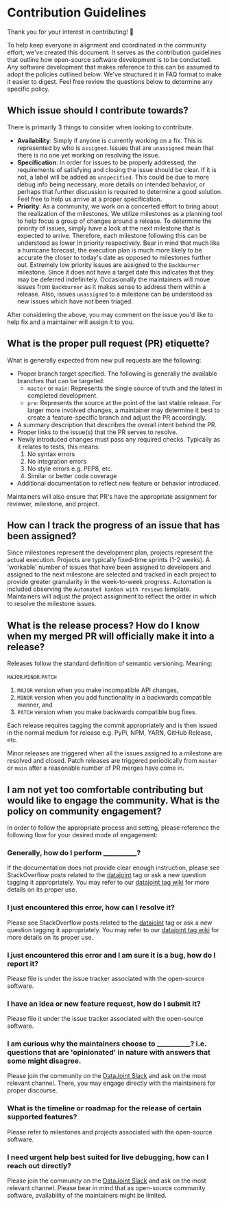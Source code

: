 # Contribution Guidelines

Thank you for your interest in contributing! :handshake:

To help keep everyone in alignment and coordinated in the community effort, we've created this document. It serves as the contribution guidelines that outline how open-source software development is to be conducted. Any software development that makes reference to this can be assumed to adopt the policies outlined below. We've structured it in FAQ format to make it easier to digest. Feel free review the questions below to determine any specific policy.

## Which issue should I contribute towards?

There is primarily 3 things to consider when looking to contribute.

- **Availability**: Simply if anyone is currently working on a fix. This is represented by who is `assigned`. Issues that are `unassigned` mean that there is no one yet working on resolving the issue.
- **Specification**: In order for issues to be properly addressed, the requirements of satisfying and closing the issue should be clear. If it is not, a label will be added as `unspecified`. This could be due to more debug info being necessary, more details on intended behavior, or perhaps that further discussion is required to determine a good solution. Feel free to help us arrive at a proper specification.
- **Priority**: As a community, we work on a concerted effort to bring about the realization of the milestones. We utilize milestones as a planning tool to help focus a group of changes around a release. To determine the priority of issues, simply have a look at the next milestone that is expected to arrive. Therefore, each milestone following this can be understood as lower in priority respectively. Bear in mind that much like a hurricane forecast, the execution plan is much more likely to be accurate the closer to today's date as opposed to milestones further out. Extremely low priority issues are assigned to the `Backburner` milestone. Since it does not have a target date this indicates that they may be deferred indefinitely. Occasionally the maintainers will move issues from `Backburner` as it makes sense to address them within a release. Also, issues `unassigned` to a milestone can be understood as new issues which have not been triaged.

After considering the above, you may comment on the issue you'd like to help fix and a maintainer will assign it to you.

## What is the proper pull request (PR) etiquette?

What is generally expected from new pull requests are the following:

- Proper branch target specified. The following is generally the available branches that can be targeted:
  - `master` or `main`: Represents the single source of truth and the latest in completed development.
  - `pre`: Represents the source at the point of the last stable release.
  For larger more involved changes, a maintainer may determine it best to create a feature-specific branch and adjust the PR accordingly.
- A summary description that describes the overall intent behind the PR.
- Proper links to the issue(s) that the PR serves to resolve.
- Newly introduced changes must pass any required checks. Typically as it relates to tests, this means:
  1. No syntax errors
  2. No integration errors
  3. No style errors e.g. PEP8, etc.
  4. Similar or better code coverage
- Additional documentation to reflect new feature or behavior introduced.

Maintainers will also ensure that PR's have the appropriate assignment for reviewer, milestone, and project. 

## How can I track the progress of an issue that has been assigned?

Since milestones represent the development plan, projects represent the actual execution. Projects are typically fixed-time sprints (1-2 weeks). A 'workable' number of issues that have been assigned to developers and assigned to the next milestone are selected and tracked in each project to provide greater granularity in the week-to-week progress. Automation is included observing the `Automated kanban with reviews` template. Maintainers will adjust the project assignment to reflect the order in which to resolve the milestone issues.

## What is the release process? How do I know when my merged PR will officially make it into a release?

Releases follow the standard definition of semantic versioning. Meaning:

`MAJOR`.`MINOR`.`PATCH`

1. `MAJOR` version when you make incompatible API changes,
2. `MINOR` version when you add functionality in a backwards compatible manner, and
3. `PATCH` version when you make backwards compatible bug fixes.

Each release requires tagging the commit appropriately and is then issued in the normal medium for release e.g. PyPi, NPM, YARN, GitHub Release, etc.

Minor releases are triggered when all the issues assigned to a milestone are resolved and closed. Patch releases are triggered periodically from `master` or `main` after a reasonable number of PR merges have come in. 

## I am not yet too comfortable contributing but would like to engage the community. What is the policy on community engagement?

In order to follow the appropriate process and setting, please reference the following flow for your desired mode of engagement:

### Generally, how do I perform **__________**?

If the documentation does not provide clear enough instruction, please see StackOverflow posts related to the [datajoint](https://stackoverflow.com/questions/tagged/datajoint) tag or ask a new question tagging it appropriately. You may refer to our [datajoint tag wiki](https://stackoverflow.com/tags/datajoint/info) for more details on its proper use.

### I just encountered this error, how can I resolve it?

Please see StackOverflow posts related to the [datajoint](https://stackoverflow.com/questions/tagged/datajoint) tag or ask a new question tagging it appropriately. You may refer to our [datajoint tag wiki](https://stackoverflow.com/tags/datajoint/info) for more details on its proper use.

### I just encountered this error and I am sure it is a bug, how do I report it?

Please file is under the issue tracker associated with the open-source software.

### I have an idea or new feature request, how do I submit it?

Please file it under the issue tracker associated with the open-source software.

### I am curious why the maintainers choose to **__________**? i.e. questions that are 'opinionated' in nature with answers that some might disagree.

  Please join the community on the [DataJoint Slack](https://join.slack.com/t/datajoint/shared_invite/enQtMjkwNjQxMjI5MDk0LTQ3ZjFiZmNmNGVkYWFkYjgwYjdhNTBlZTBmMWEyZDc2NzZlYTBjOTNmYzYwOWRmOGFmN2MyYzU0OWQ0MWZiYTE) and ask on the most relevant channel. There, you may engage directly with the maintainers for proper discourse.

### What is the timeline or roadmap for the release of certain supported features?

Please refer to milestones and projects associated with the open-source software.

### I need urgent help best suited for live debugging, how can I reach out directly?

  Please join the community on the [DataJoint Slack](https://join.slack.com/t/datajoint/shared_invite/enQtMjkwNjQxMjI5MDk0LTQ3ZjFiZmNmNGVkYWFkYjgwYjdhNTBlZTBmMWEyZDc2NzZlYTBjOTNmYzYwOWRmOGFmN2MyYzU0OWQ0MWZiYTE) and ask on the most relevant channel. Please bear in mind that as open-source community software, availability of the maintainers might be limited.
